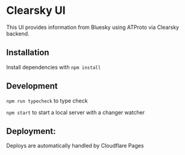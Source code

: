 # Clearsky UI

This UI provides information from Bluesky using ATProto via Clearsky backend.

## Installation

Install dependencies with `npm install`

## Development

`npm run typecheck` to type check

`npm start` to start a local server with a changer watcher

## Deployment:

Deploys are automatically handled by Cloudflare Pages
